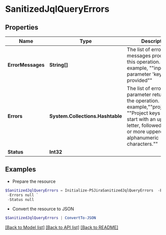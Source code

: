 # SanitizedJqlQueryErrors
## Properties

Name | Type | Description | Notes
------------ | ------------- | ------------- | -------------
**ErrorMessages** | **String[]** | The list of error messages produced by this operation. For example, &quot;&quot;input parameter &#39;key&#39; must be provided&quot;&quot; | [optional] 
**Errors** | **System.Collections.Hashtable** | The list of errors by parameter returned by the operation. For example,&quot;&quot;projectKey&quot;&quot;: &quot;&quot;Project keys must start with an uppercase letter, followed by one or more uppercase alphanumeric characters.&quot;&quot; | [optional] 
**Status** | **Int32** |  | [optional] 

## Examples

- Prepare the resource
```powershell
$SanitizedJqlQueryErrors = Initialize-PSJiraSanitizedJqlQueryErrors  -ErrorMessages null `
 -Errors null `
 -Status null
```

- Convert the resource to JSON
```powershell
$SanitizedJqlQueryErrors | ConvertTo-JSON
```

[[Back to Model list]](../README.md#documentation-for-models) [[Back to API list]](../README.md#documentation-for-api-endpoints) [[Back to README]](../README.md)

